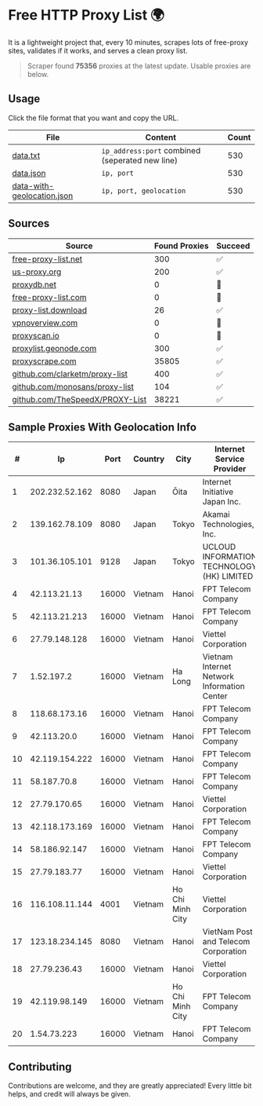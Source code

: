 
# Free HTTP Proxy List 🌍

It is a lightweight project that, every 10 minutes, scrapes lots of free-proxy sites, validates if it works, and serves a clean proxy list.


> Scraper found **75356** proxies at the latest update. Usable proxies are below.

## Usage

Click the file format that you want and copy the URL.


|File|Content|Count|
|----|-------|-----|
|[data.txt](https://raw.githubusercontent.com/themiralay/Proxy-List-World/master/data.txt)|`ip_address:port` combined (seperated new line)|530|
|[data.json](https://raw.githubusercontent.com/themiralay/Proxy-List-World/master/data.json)|`ip, port`|530|
|[data-with-geolocation.json](https://raw.githubusercontent.com/themiralay/Proxy-List-World/master/data-with-geolocation.json)|`ip, port, geolocation`|530|

## Sources

|Source|Found Proxies|Succeed|
|------|-------------|-------|
|[free-proxy-list.net](https://free-proxy-list.net)|300|✅|
|[us-proxy.org](https://www.us-proxy.org)|200|✅|
|[proxydb.net](http://proxydb.net)|0|🚫|
|[free-proxy-list.com](https://free-proxy-list.com/?page=&port=&type%5B%5D=http&type%5B%5D=https&up_time=0&search=Search)|0|🚫|
|[proxy-list.download](https://www.proxy-list.download/HTTP)|26|✅|
|[vpnoverview.com](https://vpnoverview.com/privacy/anonymous-browsing/free-proxy-servers)|0|🚫|
|[proxyscan.io](https://www.proxyscan.io)|0|🚫|
|[proxylist.geonode.com](https://proxylist.geonode.com/api/proxy-list?limit=300&page=1&sort_by=lastChecked&sort_type=desc&protocols=http,https)|300|✅|
|[proxyscrape.com](https://api.proxyscrape.com/v2/?request=displayproxies&protocol=http&timeout=10000&country=all&ssl=all&anonymity=all)|35805|✅|
|[github.com/clarketm/proxy-list](https://raw.githubusercontent.com/clarketm/proxy-list/master/proxy-list-raw.txt)|400|✅|
|[github.com/monosans/proxy-list](https://raw.githubusercontent.com/monosans/proxy-list/main/proxies/http.txt)|104|✅|
|[github.com/TheSpeedX/PROXY-List](https://raw.githubusercontent.com/TheSpeedX/PROXY-List/master/http.txt)|38221|✅|


## Sample Proxies With Geolocation Info

|#|Ip|Port|Country|City|Internet Service Provider|
|-|--|----|-------|----|-------------------------|
|1|202.232.52.162|8080|Japan|Ōita|Internet Initiative Japan Inc.|
|2|139.162.78.109|8080|Japan|Tokyo|Akamai Technologies, Inc.|
|3|101.36.105.101|9128|Japan|Tokyo|UCLOUD INFORMATION TECHNOLOGY (HK) LIMITED|
|4|42.113.21.13|16000|Vietnam|Hanoi|FPT Telecom Company|
|5|42.113.21.213|16000|Vietnam|Hanoi|FPT Telecom Company|
|6|27.79.148.128|16000|Vietnam|Hanoi|Viettel Corporation|
|7|1.52.197.2|16000|Vietnam|Ha Long|Vietnam Internet Network Information Center|
|8|118.68.173.16|16000|Vietnam|Hanoi|FPT Telecom Company|
|9|42.113.20.0|16000|Vietnam|Hanoi|FPT Telecom Company|
|10|42.119.154.222|16000|Vietnam|Hanoi|FPT Telecom Company|
|11|58.187.70.8|16000|Vietnam|Hanoi|FPT Telecom Company|
|12|27.79.170.65|16000|Vietnam|Hanoi|Viettel Corporation|
|13|42.118.173.169|16000|Vietnam|Hanoi|FPT Telecom Company|
|14|58.186.92.147|16000|Vietnam|Hanoi|FPT Telecom Company|
|15|27.79.183.77|16000|Vietnam|Hanoi|Viettel Corporation|
|16|116.108.11.144|4001|Vietnam|Ho Chi Minh City|Viettel Corporation|
|17|123.18.234.145|8080|Vietnam|Hanoi|VietNam Post and Telecom Corporation|
|18|27.79.236.43|16000|Vietnam|Hanoi|Viettel Corporation|
|19|42.119.98.149|16000|Vietnam|Ho Chi Minh City|FPT Telecom Company|
|20|1.54.73.223|16000|Vietnam|Hanoi|FPT Telecom Company|



## Contributing

Contributions are welcome, and they are greatly appreciated! Every
little bit helps, and credit will always be given.

